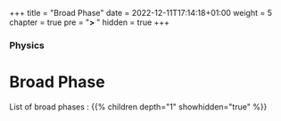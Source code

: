 +++
title = "Broad Phase"
date = 2022-12-11T17:14:18+01:00
weight = 5
chapter = true
pre = "<b>> </b>"
hidden = true
+++

### Physics

# Broad Phase

List of broad phases : 
{{% children depth="1" showhidden="true" %}}